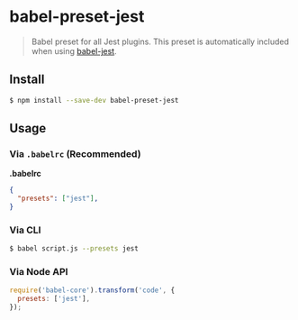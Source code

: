 # babel-preset-jest

> Babel preset for all Jest plugins. This preset is automatically included when
> using
> [babel-jest](https://github.com/facebook/jest/tree/master/packages/babel-jest).

## Install

```sh
$ npm install --save-dev babel-preset-jest
```

## Usage

### Via `.babelrc` (Recommended)

**.babelrc**

```json
{
  "presets": ["jest"],
}
```

### Via CLI

```sh
$ babel script.js --presets jest
```

### Via Node API

```javascript
require('babel-core').transform('code', {
  presets: ['jest'],
});
```
